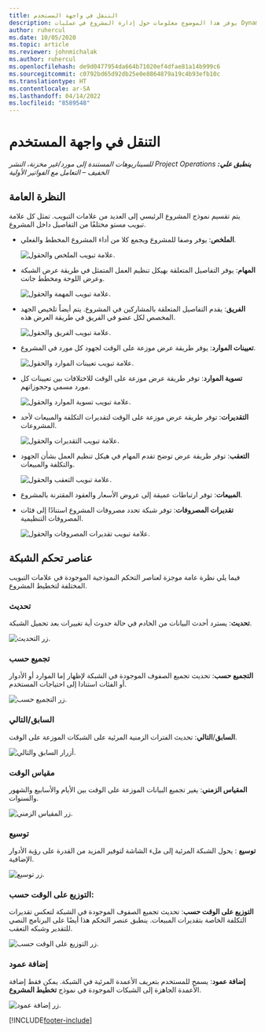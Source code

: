 ```yaml
---
title: التنقل في واجهة المستخدم
description: يوفر هذا الموضوع معلومات حول إدارة المشروع في عمليات Dynamics 365 Project.
author: ruhercul
ms.date: 10/05/2020
ms.topic: article
ms.reviewer: johnmichalak
ms.author: ruhercul
ms.openlocfilehash: de9d0477954da664b71020ef4dfae81a14b999c6
ms.sourcegitcommit: c0792bd65d92db25e0e8864879a19c4b93efb10c
ms.translationtype: HT
ms.contentlocale: ar-SA
ms.lasthandoff: 04/14/2022
ms.locfileid: "8589548"
---
```

# <a name="navigating-the-user-interface"></a>التنقل في واجهة المستخدم

_**ينطبق علي:** ‏‫Project Operations للسيناريوهات المستندة إلى مورد/غير مخزنة‬، ‏‫النشر الخفيف – التعامل مع الفواتير الأولية‬_

## <a name="overview"></a>النظرة العامة

يتم تقسيم نموذج المشروع الرئيسي إلى العديد من علامات التبويب. تمثل كل علامة تبويب مستو مختلفًا من التفاصيل داخل المشروع.

- **الملخص**: يوفر وصفا للمشروع ويجمع كلا من أداء المشروع المخطط والفعلي.

    ![علامة تبويب الملخص والحقول.](media/navigation7.png)

- **المهام**: يوفر التفاصيل المتعلقة بهيكل تنظيم العمل المتمثل في طريقة عرض الشبكة وعرض اللوحة ومخطط جانت.

    ![علامة تبويب المهمة والحقول.](media/navigation8.png)

- **الفريق**: يقدم التفاصيل المتعلقة بالمشاركين في المشروع. يتم أيضاً تلخيص الجهد المخصص لكل عضو في الفريق في طريقة العرض هذه.

    ![علامة تبويب الفريق والحقول.](media/navigation9.png)

- **تعيينات الموارد**: يوفر طريقة عرض موزعة على الوقت لجهود كل مورد في المشروع.

    ![علامة تبويب تعيينات الموارد والحقول.](media/navigation10.png)

- **تسوية الموارد**: توفر طريقة عرض موزعة على الوقت للاختلافات بين تعيينات كل مورد مسمي وحجوزاتهم.

    ![علامة تبويب تسوية الموارد والحقول.](media/navigation11.png)

- **التقديرات**: توفر طريقة عرض موزعة على الوقت لتقديرات التكلفة والمبيعات لأحد المشروعات.

    ![علامة تبويب التقديرات والحقول.](media/navigation12.png)

- **التعقب**: توفر طريقة عرض توضح تقدم المهام في هيكل تنظيم العمل بشأن الجهود والتكلفة والمبيعات.

    ![علامة تبويب التعقب والحقول.](media/navigation13.png)

- **المبيعات**: توفر ارتباطات عميقة إلى عروض الأسعار والعقود المقترنة بالمشروع.

- **تقديرات المصروفات**: توفر شبكة تحدد مصروفات المشروع استنادًا إلى فئات المصروفات التنظيمية.

    ![علامة تبويب تقديرات المصروفات والحقول.](media/navigation14.png)

## <a name="grid-controls"></a>عناصر تحكم الشبكة

فيما يلي نظرة عامة موجزة لعناصر التحكم النموذجية الموجودة في علامات التبويب المختلفة لتخطيط المشروع.

### <a name="refresh"></a>تحديث‬

**تحديث**: يسترد أحدث البيانات من الخادم في حالة حدوث أية تغييرات بعد تحميل الشبكة.

![زر التحديث.](media/navigation7.png)

### <a name="group-by"></a>تجميع حسب

**التجميع حسب**: تحديث تجميع الصفوف الموجودة في الشبكة لإظهار إما الموارد أو الأدوار أو الفئات استنادا إلى احتياجات المستخدم.

![زر التجميع حسب.](media/navigation6.png)

### <a name="previousnext"></a>السابق/التالي

**السابق**/**التالي**: تحديث الفترات الزمنية المرئية على الشبكات الموزعة على الوقت.

![أزرار السابق والتالي.](media/navigation2.png)

### <a name="timescale"></a>مقياس الوقت

**المقياس الزمني**: يغير تجميع البيانات الموزعة على الوقت بين الأيام والأسابيع والشهور والسنوات.

![زر المقياس الزمني.](media/navigation3.png)

### <a name="expand"></a>توسيع

**توسيع** : يحول الشبكة المرئية إلى ملء الشاشة لتوفير المزيد من القدرة على رؤية الأدوار الإضافية.

![زر توسيع.](media/navigation4.png)

### <a name="time-phase-by"></a>التوزيع على الوقت حسب:

**التوزيع على الوقت حسب**: تحديث تجميع الصفوف الموجودة في الشبكة لتعكس تقديرات التكلفة الخاصة بتقديرات المبيعات. ينطبق عنصر التحكم هذا أيضًا على البرنامج النصي للتقدير وشبكه التعقب.

![زر التوزيع على الوقت حسب.](media/navigation0.png)

### <a name="add-column"></a>إضافة عمود

**إضافة عمود**: يسمح للمستخدم بتعريف الأعمدة المرئية في الشبكة. يمكن فقط إضافة الأعمدة الجاهزة إلى الشبكات الموجودة في نموذج **تخطيط المشروع**.

![زر إضافة عمود.](media/navigation5.png)


[!INCLUDE[footer-include](../includes/footer-banner.md)]